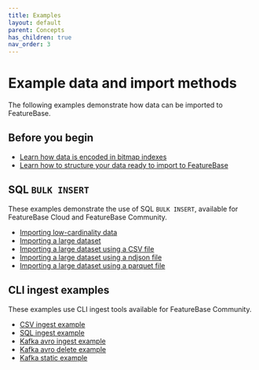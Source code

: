```yaml
---
title: Examples
layout: default
parent: Concepts
has_children: true
nav_order: 3
---
```


# Example data and import methods

The following examples demonstrate how data can be imported to FeatureBase.

## Before you begin

* [Learn how data is encoded in bitmap indexes](/docs/concepts/concept-fb-bitmaps)
* [Learn how to structure your data ready to import to FeatureBase](/docs/concepts/overview-data-modeling)

## SQL `BULK INSERT`

These examples demonstrate the use of SQL `BULK INSERT`, available for FeatureBase Cloud and FeatureBase Community.

* [Importing low-cardinality data](/docs/concepts/concept-ingest-eg-key-cardinality-low)
* [Importing a large dataset](/docs/concepts/concept-ingest-eg-large-dataset)
* [Importing a large dataset using a CSV file](/docs/sql-guide/statements/statement-insert-bulk-csv-example)
* [Importing a large dataset using a ndjson file](/docs/sql-guide/statements/statement-insert-bulk-ndjson-example)
* [Importing a large dataset using a parquet file](/docs/sql-guide/statements/statement-insert-bulk-parquet-example)

## CLI ingest examples

These examples use CLI ingest tools available for FeatureBase Community.

* [CSV ingest example](/docs/community/com-ingest/com-ingest-example-csv)
* [SQL ingest example](/docs/community/com-ingest/com-ingest-example-sql)
* [Kafka avro ingest example](/docs/community/com-ingest/com-ingest-example-kafka-avro)
* [Kafka avro delete example](/docs/community/com-ingest/com-ingest-eg-kafka-avro-delete)
* [Kafka static example](/docs/community/com-ingest/com-ingest-eg-kafka-static)
